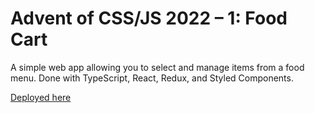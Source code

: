 # Advent of CSS/JS 2022 – 1: Food Cart

A simple web app allowing you to select and manage items from a food menu. Done with TypeScript, React, Redux, and Styled Components.

[Deployed here](https://panypticon.github.io/advent2022-2-foodcart/)
